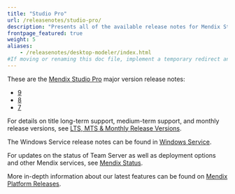 ```yaml
---
title: "Studio Pro"
url: /releasenotes/studio-pro/
description: "Presents all of the available release notes for Mendix Studio Pro."
frontpage_featured: true
weight: 5
aliases:
    - /releasenotes/desktop-modeler/index.html
#If moving or renaming this doc file, implement a temporary redirect and let the respective team know they should update the URL in the product. See Mapping to Products for more details.
---
```


These are the [Mendix Studio Pro](/refguide/) major version release notes:

* [9](/releasenotes/studio-pro/9/)
* [8](/releasenotes/studio-pro/8/)
* [7](/releasenotes/studio-pro/7/)

For details on title long-term support, medium-term support, and monthly release versions, see [LTS, MTS & Monthly Release Versions](/releasenotes/studio-pro/lts-mts/).

The Windows Service release notes can be found in [Windows Service](/releasenotes/studio-pro/windows-service/).

For updates on the status of Team Server as well as deployment options and other Mendix services, see [Mendix Status](https://status.mendix.com/).

More in-depth information about our latest features can be found on [Mendix Platform Releases](https://www.mendix.com/releases/).
